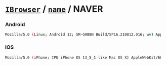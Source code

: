 # [`IBrowser`](/api/main/get-browser.md) / [`name`](../name.md) / NAVER

### Android

```sh
Mozilla/5.0 (Linux; Android 12; SM-G988N Build/SP1A.210812.016; wv) AppleWebKit/537.36 (KHTML, like Gecko) Version/4.0 Chrome/90.0.4430.232 Whale/1.0.0.0 Crosswalk/26.90.3.21 Mobile Safari/537.36 NAVER(inapp; search; 1010; 11.11.2)
```

### iOS

```sh
Mozilla/5.0 (iPhone; CPU iPhone OS 13_5_1 like Mac OS X) AppleWebKit/605.1.15 (KHTML, like Gecko) Version/13.0 Mobile/15E148 Safari/605.1 NAVER(inapp; search; 720; 10.25.0; 11PRO)
```